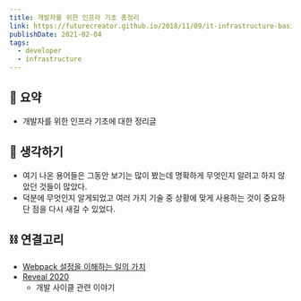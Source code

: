 ```yaml
---
title: 개발자를 위한 인프라 기초 총정리
link: https://futurecreator.github.io/2018/11/09/it-infrastructure-basics/
publishDate: 2021-02-04
tags:  
  - developer
  - infrastructure
---
```

## 📝 요약 
- 개발자를 위한 인프라 기초에 대한 정리글  


## 🤔 생각하기   
- 여기 나온 용어들은 그동안 보기는 많이 봤는데 명확하게 무엇인지 알려고 하지 않았던 것들이 많았다.  
- 덕분에 무엇인지 알게되었고 여러 가지 기술 중 상황에 맞게 사용하는 것이 중요하단 점을 다시 새길 수 있었다.  

## ⛓ 연결고리 
- [Webpack 설정을 이해하는 일의 가치](../Dev/a-case-for-understanding-webpack-config)    
- [Reveal 2020](../Dev/reveal-2020)  
  - 개발 사이클 관련 이야기   